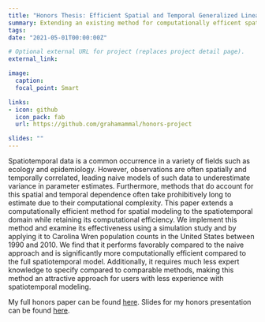 ```yaml
---
title: "Honors Thesis: Efficient Spatial and Temporal Generalized Linear Modeling"
summary: Extending an existing method for computationally efficent spatial modeling to the spatiotemporal domain.  
tags:
date: "2021-05-01T00:00:00Z"

# Optional external URL for project (replaces project detail page).
external_link: 

image:
  caption:
  focal_point: Smart

links:
- icon: github
  icon_pack: fab
  url: https://github.com/grahamammal/honors-project

slides: ""
---
```


Spatiotemporal data is a common occurrence in a variety of fields such as ecology and epidemiology.
However, observations are often spatially and temporally correlated, leading naive models of such
data to underestimate variance in parameter estimates. Furthermore, methods that do account for
this spatial and temporal dependence often take prohibitively long to estimate due to their
computational complexity. This paper extends a computationally efficient method for spatial
modeling to the spatiotemporal domain while retaining its computational efficiency. We implement
this method and examine its effectiveness using a simulation study and by applying it to Carolina
Wren population counts in the United States between 1990 and 2010. We find that it performs
favorably compared to the naive approach and is significantly more computationally efficient
compared to the full spatiotemporal model. Additionally, it requires much less expert knowledge to
specify compared to comparable methods, making this method an attractive approach for users with
less experience with spatiotemporal modeling.

My full honors paper can be found [here](/files/Honors_Project.pdf). Slides for my honors presentation can be found [here](/files/honors-defense-slides.pdf).

